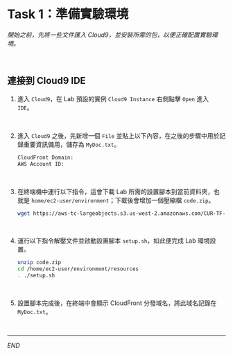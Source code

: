 # Task 1：準備實驗環境

_開始之前，先將一些文件匯入 Cloud9，並安裝所需的包，以便正確配置實驗環境。_

<br>

## 連接到 Cloud9 IDE

1. 進入 `Cloud9`，在 Lab 預設的實例 `Cloud9 Instance` 右側點擊 `Open` 進入 `IDE`。

<br>

2. 進入 `Cloud9` 之後，先新增一個 `File` 並貼上以下內容，在之後的步驟中用於記錄重要資訊備用，儲存為 `MyDoc.txt`。

    ```bash
    CloudFront Domain:
    AWS Account ID:
    ```

<br>

3. 在終端機中運行以下指令，這會下載 Lab 所需的設置腳本到當前資料夾，也就是 `home/ec2-user/environment`；下載後會增加一個壓縮檔 `code.zip`。

    ```bash
    wget https://aws-tc-largeobjects.s3.us-west-2.amazonaws.com/CUR-TF-100-EDBLDR-1-107430/03-lab-step/code.zip -P /home/ec2-user/environment
    ```

<br>

4. 運行以下指令解壓文件並啟動設置腳本 `setup.sh`，如此便完成 Lab 環境設置。

    ```bash
    unzip code.zip
    cd /home/ec2-user/environment/resources
    . ./setup.sh
    ```

<br>

5. 設置腳本完成後，在終端中會顯示 CloudFront 分發域名，將此域名記錄在 `MyDoc.txt`。

<br>

___

_END_